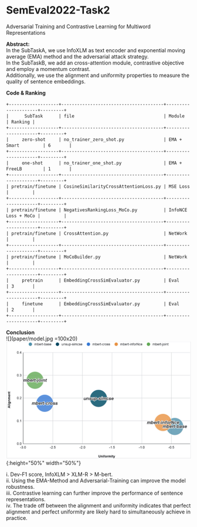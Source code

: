 # SemEval2022-Task2
Adversarial Training and Contrastive Learning for Multiword Representations  
  
**Abstract:**      
In the SubTaskA, we use InfoXLM as text encoder and exponential moving average (EMA) method and the adversarial attack strategy.    
In the SubTaskB, we add an cross-attention module, contrastive objective and employ a momentum contrast.    
Additionally, we use the alignment and uniformity properties to measure the quality of sentence embeddings.    
  
**Code & Ranking**   
```
+-------------------+---------------------------------------+---------------------+---------+
|      SubTask      | file                                  | Module              | Ranking |
+-------------------+---------------------------------------+---------------------+---------+
|     zero-shot     | no_trainer_zero_shot.py               | EMA + Smart         | 6       |
+-------------------+---------------------------------------+---------------------+---------+
|     one-shot      | no_trainer_one_shot.py                | EMA + FreeLB        | 1       |
+-------------------+---------------------------------------+---------------------+---------+
| pretrain/finetune | CosineSimilarityCrossAttentionLoss.py | MSE Loss            |         |
+-------------------+---------------------------------------+---------------------+---------+
| pretrain/finetune | NegativesRankingLoss_MoCo.py          | InfoNCE Loss + MoCo |         |
+-------------------+---------------------------------------+---------------------+---------+
| pretrain/finetune | CrossAttention.py                     | NetWork             |         | 
+-------------------+---------------------------------------+---------------------+---------+
| pretrain/finetune | MoCoBuilder.py                        | NetWork             |         |
+-------------------+---------------------------------------+---------------------+---------+
|     pretrain      | EmbeddingCrossSimEvaluator.py         | Eval                | 3       |
+-------------------+---------------------------------------+---------------------+---------+
|     finetune      | EmbeddingCrossSimEvaluator.py         | Eval                | 2       |
+-------------------+---------------------------------------+---------------------+---------+
```

**Conclusion**  
![](paper/model.jpg =100x20)
![](paper/AandU.jpg){:height="50%" width="50%"}  

i. Dev-F1 score, InfoXLM > XLM-R > M-bert.       
ii. Using the EMA-Method and Adversarial-Training can improve the model robustness.    
iii. Contrastive learning can further improve the performance of sentence representations.   
iv. The trade off between the alignment and uniformity indicates that perfect alignment and perfect uniformity are likely hard to simultaneously achieve in practice.  